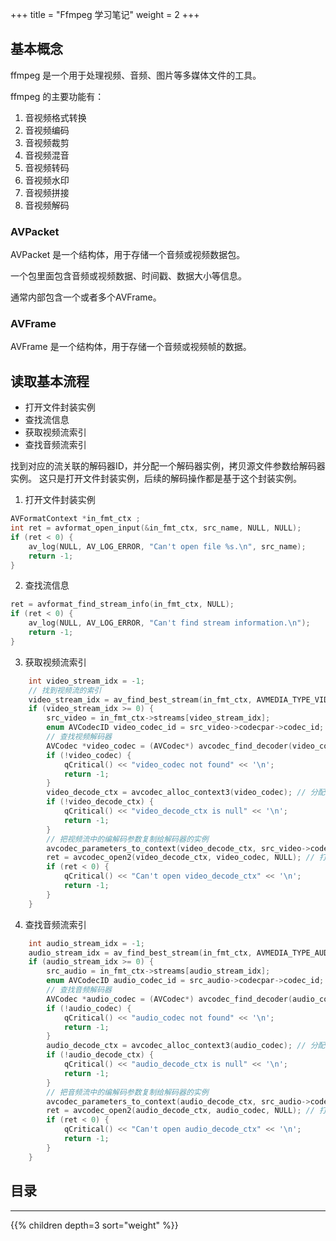 +++
title = "Ffmpeg 学习笔记"
weight = 2
+++

## 基本概念

ffmpeg 是一个用于处理视频、音频、图片等多媒体文件的工具。

ffmpeg 的主要功能有：

1. 音视频格式转换
2. 音视频编码
3. 音视频裁剪
4. 音视频混音
5. 音视频转码
6. 音视频水印
7. 音视频拼接
9. 音视频解码

### AVPacket


AVPacket 是一个结构体，用于存储一个音频或视频数据包。

一个包里面包含音频或视频数据、时间戳、数据大小等信息。

通常内部包含一个或者多个AVFrame。

### AVFrame

AVFrame 是一个结构体，用于存储一个音频或视频帧的数据。


## 读取基本流程

* 打开文件封装实例
* 查找流信息
* 获取视频流索引
* 查找音频流索引

找到对应的流关联的解码器ID，并分配一个解码器实例，拷贝源文件参数给解码器实例。
这只是打开文件封装实例，后续的解码操作都是基于这个封装实例。

1. 打开文件封装实例
```c
AVFormatContext *in_fmt_ctx ;
int ret = avformat_open_input(&in_fmt_ctx, src_name, NULL, NULL);
if (ret < 0) {
    av_log(NULL, AV_LOG_ERROR, "Can't open file %s.\n", src_name);
    return -1;
}
```
2. 查找流信息
```c
ret = avformat_find_stream_info(in_fmt_ctx, NULL);
if (ret < 0) {
    av_log(NULL, AV_LOG_ERROR, "Can't find stream information.\n");
    return -1;
}
```
3. 获取视频流索引
```c
    int video_stream_idx = -1;
    // 找到视频流的索引
    video_stream_idx = av_find_best_stream(in_fmt_ctx, AVMEDIA_TYPE_VIDEO, -1, -1, NULL, 0);
    if (video_stream_idx >= 0) {
        src_video = in_fmt_ctx->streams[video_stream_idx];
        enum AVCodecID video_codec_id = src_video->codecpar->codec_id;
        // 查找视频解码器
        AVCodec *video_codec = (AVCodec*) avcodec_find_decoder(video_codec_id);
        if (!video_codec) {
            qCritical() << "video_codec not found" << '\n';
            return -1;
        }
        video_decode_ctx = avcodec_alloc_context3(video_codec); // 分配解码器的实例
        if (!video_decode_ctx) {
            qCritical() << "video_decode_ctx is null" << '\n';
            return -1;
        }
        // 把视频流中的编解码参数复制给解码器的实例
        avcodec_parameters_to_context(video_decode_ctx, src_video->codecpar);
        ret = avcodec_open2(video_decode_ctx, video_codec, NULL); // 打开解码器的实例
        if (ret < 0) {
            qCritical() << "Can't open video_decode_ctx" << '\n';
            return -1;
        }
    }
```

4. 查找音频流索引
```c
    int audio_stream_idx = -1;
    audio_stream_idx = av_find_best_stream(in_fmt_ctx, AVMEDIA_TYPE_AUDIO, -1, -1, NULL, 0);
    if (audio_stream_idx >= 0) {
        src_audio = in_fmt_ctx->streams[audio_stream_idx];
        enum AVCodecID audio_codec_id = src_audio->codecpar->codec_id;
        // 查找音频解码器
        AVCodec *audio_codec = (AVCodec*) avcodec_find_decoder(audio_codec_id);
        if (!audio_codec) {
            qCritical() << "audio_codec not found" << '\n';
            return -1;
        }
        audio_decode_ctx = avcodec_alloc_context3(audio_codec); // 分配解码器的实例
        if (!audio_decode_ctx) {
            qCritical() << "audio_decode_ctx is null" << '\n';
            return -1;
        }
        // 把音频流中的编解码参数复制给解码器的实例
        avcodec_parameters_to_context(audio_decode_ctx, src_audio->codecpar);
        ret = avcodec_open2(audio_decode_ctx, audio_codec, NULL); // 打开解码器的实例
        if (ret < 0) {
            qCritical() << "Can't open audio_decode_ctx" << '\n';
            return -1;
        }
    }
```

##  目录
<hr>

{{% children depth=3 sort="weight" %}}
